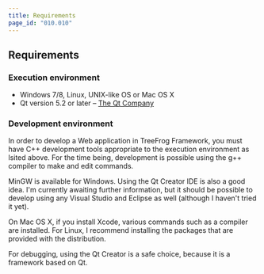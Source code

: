 ```yaml
---
title: Requirements
page_id: "010.010"
---
```


## Requirements

### Execution environment

* Windows 7/8, Linux, UNIX-like OS or Mac OS X
* Qt version 5.2 or later – [The Qt Company](https://www.qt.io/)

### Development environment

In order to develop a Web application in TreeFrog Framework, you must have C++ development tools appropriate to the execution environment as lsited above. For the time being, development is possible using the g++ compiler to make and edit commands.

MinGW is available for Windows. Using the Qt Creator IDE is also a good idea. I'm currently awaiting further information, but it should be possible to develop using any Visual Studio and Eclipse as well (although I haven't tried it yet).

On Mac OS X, if you install Xcode, various commands such as a compiler are installed. For Linux, I recommend installing the packages that are provided with the distribution.

For debugging, using the Qt Creator is a safe choice, because it is a framework based on Qt.
